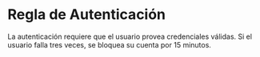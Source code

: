 # Regla de Autenticación

La autenticación requiere que el usuario provea credenciales válidas. Si el usuario falla tres veces, se bloquea su cuenta por 15 minutos.
